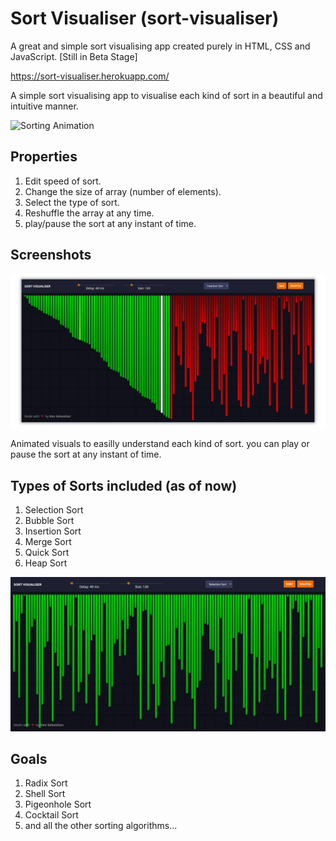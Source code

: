 # Sort Visualiser (sort-visualiser)
A great and simple sort visualising app created purely in HTML, CSS and JavaScript. [Still in Beta Stage]

https://sort-visualiser.herokuapp.com/

A simple sort visualising app to visualise each kind of sort in a beautiful and intuitive manner. 

![Sorting Animation](/images/play.gif)

## Properties
1. Edit speed of sort.
1. Change the size of array (number of elements).
1. Select the type of sort.
1. Reshuffle the array at any time.
1. play/pause the sort at any instant of time.

## Screenshots
![Sorting](/images/sorting.png)

Animated visuals to easilly understand each kind of sort. you can play or pause the sort at any instant of time. 

## Types of Sorts included (as of now)
1. Selection Sort
1. Bubble Sort
1. Insertion Sort
1. Merge Sort
1. Quick Sort
1. Heap Sort

![Sorted](/images/sorted.png)

## Goals
1. Radix Sort
1. Shell Sort
1. Pigeonhole Sort
1. Cocktail Sort
1. and all the other sorting algorithms...
